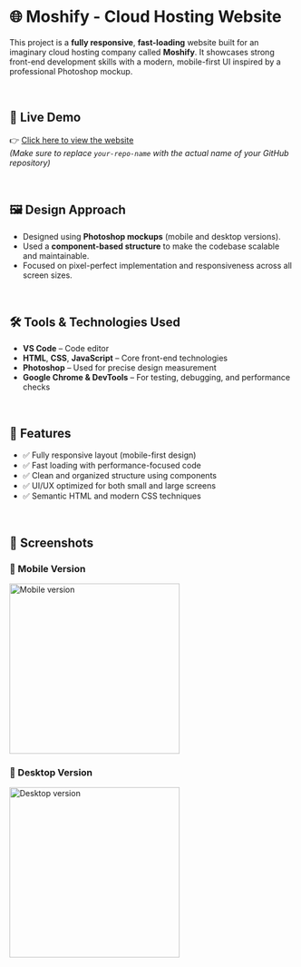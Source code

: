 # 🌐 Moshify - Cloud Hosting Website

This project is a **fully responsive**, **fast-loading** website built for an imaginary cloud hosting company called **Moshify**. It showcases strong front-end development skills with a modern, mobile-first UI inspired by a professional Photoshop mockup.

<br>

## 🔗 Live Demo
👉 [Click here to view the website](https://khaledbenhafed.github.io/Moshify-Responsive-Cloud-Hosting-Website)  
*(Make sure to replace `your-repo-name` with the actual name of your GitHub repository)*

<br>

## 🖼️ Design Approach
- Designed using **Photoshop mockups** (mobile and desktop versions).
- Used a **component-based structure** to make the codebase scalable and maintainable.
- Focused on pixel-perfect implementation and responsiveness across all screen sizes.

<br>

## 🛠️ Tools & Technologies Used
- **VS Code** – Code editor  
- **HTML**, **CSS**, **JavaScript** – Core front-end technologies  
- **Photoshop** – Used for precise design measurement  
- **Google Chrome & DevTools** – For testing, debugging, and performance checks

<br>

## 🚀 Features
- ✅ Fully responsive layout (mobile-first design)
- ✅ Fast loading with performance-focused code
- ✅ Clean and organized structure using components
- ✅ UI/UX optimized for both small and large screens
- ✅ Semantic HTML and modern CSS techniques

<br>

## 📱 Screenshots

### 🔻 Mobile Version
<img src="web_design/mobile.png" alt="Mobile version" width="300">

### 🔻 Desktop Version
<img src="web_design/standard.png" alt="Desktop version" width="300">


